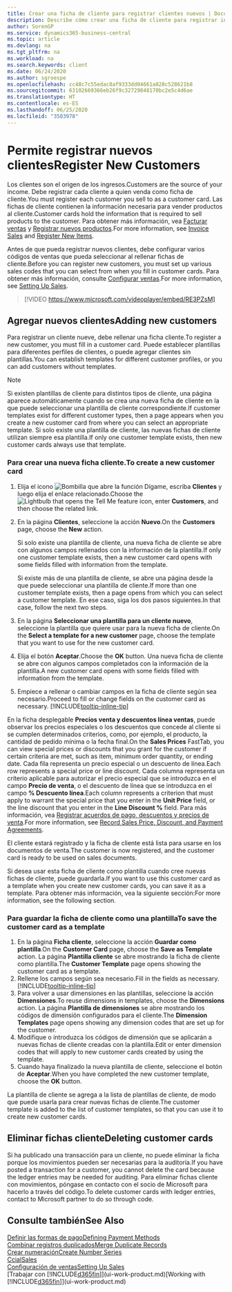 ```yaml
---
title: Crear una ficha de cliente para registrar clientes nuevos | Documentos de Microsoft
description: Describe cómo crear una ficha de cliente para registrar información acerca de cada cliente nuevo o existente a los que venda productos.
author: SorenGP
ms.service: dynamics365-business-central
ms.topic: article
ms.devlang: na
ms.tgt_pltfrm: na
ms.workload: na
ms.search.keywords: client
ms.date: 06/24/2020
ms.author: sgroespe
ms.openlocfilehash: cc48c7c55edac8af9333dd04661a828c528621b8
ms.sourcegitcommit: 63102669366eb26f9c32729848170bc2e5c4d6ae
ms.translationtype: HT
ms.contentlocale: es-ES
ms.lasthandoff: 06/25/2020
ms.locfileid: "3503978"
---
```

# <a name="register-new-customers"></a><span data-ttu-id="355b2-103">Permite registrar nuevos clientes</span><span class="sxs-lookup"><span data-stu-id="355b2-103">Register New Customers</span></span>

<span data-ttu-id="355b2-104">Los clientes son el origen de los ingresos.</span><span class="sxs-lookup"><span data-stu-id="355b2-104">Customers are the source of your income.</span></span> <span data-ttu-id="355b2-105">Debe registrar cada cliente a quien venda como ficha de cliente.</span><span class="sxs-lookup"><span data-stu-id="355b2-105">You must register each customer you sell to as a customer card.</span></span> <span data-ttu-id="355b2-106">Las fichas de cliente contienen la información necesaria para vender productos al cliente.</span><span class="sxs-lookup"><span data-stu-id="355b2-106">Customer cards hold the information that is required to sell products to the customer.</span></span> <span data-ttu-id="355b2-107">Para obtener más información, vea [Facturar ventas](sales-how-invoice-sales.md) y [Registrar nuevos productos](inventory-how-register-new-items.md).</span><span class="sxs-lookup"><span data-stu-id="355b2-107">For more information, see [Invoice Sales](sales-how-invoice-sales.md) and [Register New Items](inventory-how-register-new-items.md).</span></span>  

<span data-ttu-id="355b2-108">Antes de que pueda registrar nuevos clientes, debe configurar varios códigos de ventas que pueda seleccionar al rellenar fichas de cliente.</span><span class="sxs-lookup"><span data-stu-id="355b2-108">Before you can register new customers, you must set up various sales codes that you can select from when you fill in customer cards.</span></span> <span data-ttu-id="355b2-109">Para obtener más información, consulte [Configurar ventas](sales-setup-sales.md).</span><span class="sxs-lookup"><span data-stu-id="355b2-109">For more information, see [Setting Up Sales](sales-setup-sales.md).</span></span>

> [!VIDEO https://www.microsoft.com/videoplayer/embed/RE3PZsM]

## <a name="adding-new-customers"></a><span data-ttu-id="355b2-110">Agregar nuevos clientes</span><span class="sxs-lookup"><span data-stu-id="355b2-110">Adding new customers</span></span>

<span data-ttu-id="355b2-111">Para registrar un cliente nueve, debe rellenar una ficha cliente.</span><span class="sxs-lookup"><span data-stu-id="355b2-111">To register a new customer, you must fill in a customer card.</span></span> <span data-ttu-id="355b2-112">Puede establecer plantillas para diferentes perfiles de clientes, o puede agregar clientes sin plantillas.</span><span class="sxs-lookup"><span data-stu-id="355b2-112">You can establish templates for different customer profiles, or you can add customers without templates.</span></span>  

> [!NOTE]  
> <span data-ttu-id="355b2-113">Si existen plantillas de cliente para distintos tipos de cliente, una página aparece automáticamente cuando se crea una nueva ficha de cliente en la que puede seleccionar una plantilla de cliente correspondiente.</span><span class="sxs-lookup"><span data-stu-id="355b2-113">If customer templates exist for different customer types, then a page appears when you create a new customer card from where you can select an appropriate template.</span></span> <span data-ttu-id="355b2-114">Si solo existe una plantilla de cliente, las nuevas fichas de cliente utilizan siempre esa plantilla.</span><span class="sxs-lookup"><span data-stu-id="355b2-114">If only one customer template exists, then new customer cards always use that template.</span></span>  

### <a name="to-create-a-new-customer-card"></a><span data-ttu-id="355b2-115">Para crear una nueva ficha cliente.</span><span class="sxs-lookup"><span data-stu-id="355b2-115">To create a new customer card</span></span>

1. <span data-ttu-id="355b2-116">Elija el icono ![Bombilla que abre la función Dígame](media/ui-search/search_small.png "Dígame qué desea hacer"), escriba **Clientes** y luego elija el enlace relacionado.</span><span class="sxs-lookup"><span data-stu-id="355b2-116">Choose the ![Lightbulb that opens the Tell Me feature](media/ui-search/search_small.png "Tell me what you want to do") icon, enter **Customers**, and then choose the related link.</span></span>  
2. <span data-ttu-id="355b2-117">En la página **Clientes**, seleccione la acción **Nuevo**.</span><span class="sxs-lookup"><span data-stu-id="355b2-117">On the **Customers** page, choose the **New** action.</span></span>

    <span data-ttu-id="355b2-118">Si solo existe una plantilla de cliente, una nueva ficha de cliente se abre con algunos campos rellenados con la información de la plantilla.</span><span class="sxs-lookup"><span data-stu-id="355b2-118">If only one customer template exists, then a new customer card opens with some fields filled with information from the template.</span></span>

    <span data-ttu-id="355b2-119">Si existe más de una plantilla de cliente, se abre una página desde la que puede seleccionar una plantilla de cliente.</span><span class="sxs-lookup"><span data-stu-id="355b2-119">If more than one customer template exists, then a page opens from which you can select a customer template.</span></span> <span data-ttu-id="355b2-120">En ese caso, siga los dos pasos siguientes.</span><span class="sxs-lookup"><span data-stu-id="355b2-120">In that case, follow the next two steps.</span></span>
3. <span data-ttu-id="355b2-121">En la página **Seleccionar una plantilla para un cliente nuevo**, seleccione la plantilla que quiere usar para la nueva ficha de cliente.</span><span class="sxs-lookup"><span data-stu-id="355b2-121">On the **Select a template for a new customer** page, choose the template that you want to use for the new customer card.</span></span>
4. <span data-ttu-id="355b2-122">Elija el botón **Aceptar**.</span><span class="sxs-lookup"><span data-stu-id="355b2-122">Choose the **OK** button.</span></span> <span data-ttu-id="355b2-123">Una nueva ficha de cliente se abre con algunos campos completados con la información de la plantilla.</span><span class="sxs-lookup"><span data-stu-id="355b2-123">A new customer card opens with some fields filled with information from the template.</span></span>  
5. <span data-ttu-id="355b2-124">Empiece a rellenar o cambiar campos en la ficha de cliente según sea necesario.</span><span class="sxs-lookup"><span data-stu-id="355b2-124">Proceed to fill or change fields on the customer card as necessary.</span></span> [!INCLUDE[tooltip-inline-tip](includes/tooltip-inline-tip_md.md)]

<span data-ttu-id="355b2-125">En la ficha desplegable **Precios venta y descuentos línea ventas**, puede observar los precios especiales o los descuentos que concede al cliente si se cumplen determinados criterios, como, por ejemplo, el producto, la cantidad de pedido mínima o la fecha final.</span><span class="sxs-lookup"><span data-stu-id="355b2-125">On the **Sales Prices** FastTab, you can view special prices or discounts that you grant for the customer if certain criteria are met, such as item, minimum order quantity, or ending date.</span></span> <span data-ttu-id="355b2-126">Cada fila representa un precio especial o un descuento de línea.</span><span class="sxs-lookup"><span data-stu-id="355b2-126">Each row represents a special price or line discount.</span></span> <span data-ttu-id="355b2-127">Cada columna representa un criterio aplicable para autorizar el precio especial que se introduzca en el campo **Precio de venta**, o el descuento de línea que se introduzca en el campo **% Descuento línea**.</span><span class="sxs-lookup"><span data-stu-id="355b2-127">Each column represents a criterion that must apply to warrant the special price that you enter in the **Unit Price** field, or the line discount that you enter in the **Line Discount %** field.</span></span> <span data-ttu-id="355b2-128">Para más información, vea [Registrar acuerdos de pago, descuentos y precios de venta](sales-how-record-sales-price-discount-payment-agreements.md).</span><span class="sxs-lookup"><span data-stu-id="355b2-128">For more information, see [Record Sales Price, Discount, and Payment Agreements](sales-how-record-sales-price-discount-payment-agreements.md).</span></span>

<span data-ttu-id="355b2-129">El cliente estará registrado y la ficha de cliente está lista para usarse en los documentos de venta.</span><span class="sxs-lookup"><span data-stu-id="355b2-129">The customer is now registered, and the customer card is ready to be used on sales documents.</span></span>

<span data-ttu-id="355b2-130">Si desea usar esta ficha de cliente como plantilla cuando cree nuevas fichas de cliente, puede guardarla.</span><span class="sxs-lookup"><span data-stu-id="355b2-130">If you want to use this customer card as a template when you create new customer cards, you can save it as a template.</span></span> <span data-ttu-id="355b2-131">Para obtener más información, vea la siguiente sección:</span><span class="sxs-lookup"><span data-stu-id="355b2-131">For more information, see the following section.</span></span>  

### <a name="to-save-the-customer-card-as-a-template"></a><span data-ttu-id="355b2-132">Para guardar la ficha de cliente como una plantilla</span><span class="sxs-lookup"><span data-stu-id="355b2-132">To save the customer card as a template</span></span>

1. <span data-ttu-id="355b2-133">En la página **Ficha cliente**, seleccione la acción **Guardar como plantilla**.</span><span class="sxs-lookup"><span data-stu-id="355b2-133">On the **Customer Card** page, choose the **Save as Template** action.</span></span> <span data-ttu-id="355b2-134">La página **Plantilla cliente** se abre mostrando la ficha de cliente como plantilla.</span><span class="sxs-lookup"><span data-stu-id="355b2-134">The **Customer Template** page opens showing the customer card as a template.</span></span>
2. <span data-ttu-id="355b2-135">Rellene los campos según sea necesario.</span><span class="sxs-lookup"><span data-stu-id="355b2-135">Fill in the fields as necessary.</span></span> [!INCLUDE[tooltip-inline-tip](includes/tooltip-inline-tip_md.md)]
3. <span data-ttu-id="355b2-136">Para volver a usar dimensiones en las plantillas, seleccione la acción **Dimensiones**.</span><span class="sxs-lookup"><span data-stu-id="355b2-136">To reuse dimensions in templates, choose the **Dimensions** action.</span></span> <span data-ttu-id="355b2-137">La página **Plantilla de dimensiones** se abre mostrando los códigos de dimensión configurados para el cliente.</span><span class="sxs-lookup"><span data-stu-id="355b2-137">The **Dimension Templates** page opens showing any dimension codes that are set up for the customer.</span></span>
4. <span data-ttu-id="355b2-138">Modifique o introduzca los códigos de dimensión que se aplicarán a nuevas fichas de cliente creadas con la plantilla.</span><span class="sxs-lookup"><span data-stu-id="355b2-138">Edit or enter dimension codes that will apply to new customer cards created by using the template.</span></span>  
5. <span data-ttu-id="355b2-139">Cuando haya finalizado la nueva plantilla de cliente, seleccione el botón de **Aceptar**.</span><span class="sxs-lookup"><span data-stu-id="355b2-139">When you have completed the new customer template, choose the **OK** button.</span></span>

<span data-ttu-id="355b2-140">La plantilla de cliente se agrega a la lista de plantillas de cliente, de modo que puede usarla para crear nuevas fichas de cliente.</span><span class="sxs-lookup"><span data-stu-id="355b2-140">The customer template is added to the list of customer templates, so that you can use it to create new customer cards.</span></span>

## <a name="deleting-customer-cards"></a><span data-ttu-id="355b2-141">Eliminar fichas cliente</span><span class="sxs-lookup"><span data-stu-id="355b2-141">Deleting customer cards</span></span>

<span data-ttu-id="355b2-142">Si ha publicado una transacción para un cliente, no puede eliminar la ficha porque los movimientos pueden ser necesarias para la auditoría.</span><span class="sxs-lookup"><span data-stu-id="355b2-142">If you have posted a transaction for a customer, you cannot delete the card because the ledger entries may be needed for auditing.</span></span> <span data-ttu-id="355b2-143">Para eliminar fichas cliente con movimientos, póngase en contacto con el socio de Microsoft para hacerlo a través del código.</span><span class="sxs-lookup"><span data-stu-id="355b2-143">To delete customer cards with ledger entries, contact to Microsoft partner to do so through code.</span></span>  

## <a name="see-also"></a><span data-ttu-id="355b2-144">Consulte también</span><span class="sxs-lookup"><span data-stu-id="355b2-144">See Also</span></span>

[<span data-ttu-id="355b2-145">Definir las formas de pago</span><span class="sxs-lookup"><span data-stu-id="355b2-145">Defining Payment Methods</span></span>](finance-payment-methods.md)  
[<span data-ttu-id="355b2-146">Combinar registros duplicados</span><span class="sxs-lookup"><span data-stu-id="355b2-146">Merge Duplicate Records</span></span>](sales-how-merge-duplicate-records.md)  
[<span data-ttu-id="355b2-147">Crear numeración</span><span class="sxs-lookup"><span data-stu-id="355b2-147">Create Number Series</span></span>](ui-create-number-series.md)  
[<span data-ttu-id="355b2-148">Ccial</span><span class="sxs-lookup"><span data-stu-id="355b2-148">Sales</span></span>](sales-manage-sales.md)  
[<span data-ttu-id="355b2-149">Configuración de ventas</span><span class="sxs-lookup"><span data-stu-id="355b2-149">Setting Up Sales</span></span>](sales-setup-sales.md)  
<span data-ttu-id="355b2-150">[Trabajar con [!INCLUDE[d365fin](includes/d365fin_md.md)]](ui-work-product.md)</span><span class="sxs-lookup"><span data-stu-id="355b2-150">[Working with [!INCLUDE[d365fin](includes/d365fin_md.md)]](ui-work-product.md)</span></span>  
